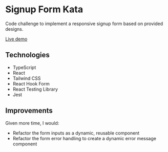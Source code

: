 # Signup Form Kata

Code challenge to implement a responsive signup form based on provided designs.

[Live demo](https://github.com/facebook/create-react-app)

## Technologies

- TypeScript
- React
- Tailwind CSS
- React Hook Form
- React Testing Library
- Jest

## Improvements

Given more time, I would:

- Refactor the form inputs as a dynamic, reusable component
- Refactor the form error handling to create a dynamic error message component
